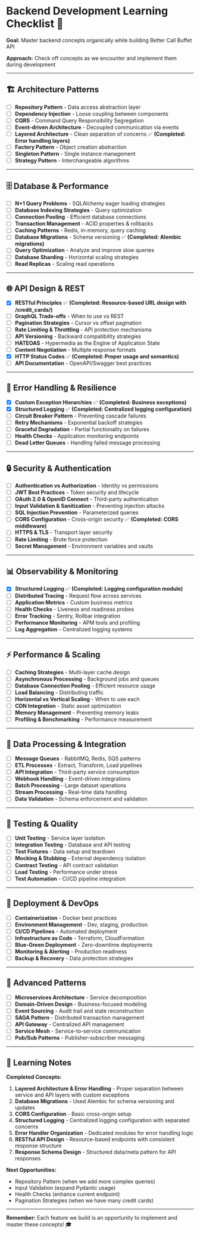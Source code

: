 # Backend Development Learning Checklist 🚀

**Goal:** Master backend concepts organically while building Better Call Buffet API

**Approach:** Check off concepts as we encounter and implement them during development

---

## 🏗️ Architecture Patterns

- [ ] **Repository Pattern** - Data access abstraction layer
- [ ] **Dependency Injection** - Loose coupling between components
- [ ] **CQRS** - Command Query Responsibility Segregation
- [ ] **Event-driven Architecture** - Decoupled communication via events
- [ ] **Layered Architecture** - Clean separation of concerns ✅ **(Completed: Error handling layers)**
- [ ] **Factory Pattern** - Object creation abstraction
- [ ] **Singleton Pattern** - Single instance management
- [ ] **Strategy Pattern** - Interchangeable algorithms

---

## 🗄️ Database & Performance

- [ ] **N+1 Query Problems** - SQLAlchemy eager loading strategies
- [ ] **Database Indexing Strategies** - Query optimization
- [ ] **Connection Pooling** - Efficient database connections
- [ ] **Transaction Management** - ACID properties & rollbacks
- [ ] **Caching Patterns** - Redis, in-memory, query caching
- [ ] **Database Migrations** - Schema versioning ✅ **(Completed: Alembic migrations)**
- [ ] **Query Optimization** - Analyze and improve slow queries
- [ ] **Database Sharding** - Horizontal scaling strategies
- [ ] **Read Replicas** - Scaling read operations

---

## 🌐 API Design & REST

- [x] **RESTful Principles** ✅ **(Completed: Resource-based URL design with /credit_cards/)**
- [ ] **GraphQL Trade-offs** - When to use vs REST
- [ ] **Pagination Strategies** - Cursor vs offset pagination
- [ ] **Rate Limiting & Throttling** - API protection mechanisms
- [ ] **API Versioning** - Backward compatibility strategies
- [ ] **HATEOAS** - Hypermedia as the Engine of Application State
- [ ] **Content Negotiation** - Multiple response formats
- [x] **HTTP Status Codes** ✅ **(Completed: Proper usage and semantics)**
- [ ] **API Documentation** - OpenAPI/Swagger best practices

---

## 🚨 Error Handling & Resilience

- [x] **Custom Exception Hierarchies** ✅ **(Completed: Business exceptions)**
- [x] **Structured Logging** ✅ **(Completed: Centralized logging configuration)**
- [ ] **Circuit Breaker Pattern** - Preventing cascade failures
- [ ] **Retry Mechanisms** - Exponential backoff strategies
- [ ] **Graceful Degradation** - Partial functionality on failures
- [ ] **Health Checks** - Application monitoring endpoints
- [ ] **Dead Letter Queues** - Handling failed message processing

---

## 🔒 Security & Authentication

- [ ] **Authentication vs Authorization** - Identity vs permissions
- [ ] **JWT Best Practices** - Token security and lifecycle
- [ ] **OAuth 2.0 & OpenID Connect** - Third-party authentication
- [ ] **Input Validation & Sanitization** - Preventing injection attacks
- [ ] **SQL Injection Prevention** - Parameterized queries
- [ ] **CORS Configuration** - Cross-origin security ✅ **(Completed: CORS middleware)**
- [ ] **HTTPS & TLS** - Transport layer security
- [ ] **Rate Limiting** - Brute force protection
- [ ] **Secret Management** - Environment variables and vaults

---

## 📊 Observability & Monitoring

- [x] **Structured Logging** ✅ **(Completed: Logging configuration module)**
- [ ] **Distributed Tracing** - Request flow across services
- [ ] **Application Metrics** - Custom business metrics
- [ ] **Health Checks** - Liveness and readiness probes
- [ ] **Error Tracking** - Sentry, Rollbar integration
- [ ] **Performance Monitoring** - APM tools and profiling
- [ ] **Log Aggregation** - Centralized logging systems

---

## ⚡ Performance & Scaling

- [ ] **Caching Strategies** - Multi-layer cache design
- [ ] **Asynchronous Processing** - Background jobs and queues
- [ ] **Database Connection Pooling** - Efficient resource usage
- [ ] **Load Balancing** - Distributing traffic
- [ ] **Horizontal vs Vertical Scaling** - When to use each
- [ ] **CDN Integration** - Static asset optimization
- [ ] **Memory Management** - Preventing memory leaks
- [ ] **Profiling & Benchmarking** - Performance measurement

---

## 🔄 Data Processing & Integration

- [ ] **Message Queues** - RabbitMQ, Redis, SQS patterns
- [ ] **ETL Processes** - Extract, Transform, Load pipelines
- [ ] **API Integration** - Third-party service consumption
- [ ] **Webhook Handling** - Event-driven integrations
- [ ] **Batch Processing** - Large dataset operations
- [ ] **Stream Processing** - Real-time data handling
- [ ] **Data Validation** - Schema enforcement and validation

---

## 🧪 Testing & Quality

- [ ] **Unit Testing** - Service layer isolation
- [ ] **Integration Testing** - Database and API testing
- [ ] **Test Fixtures** - Data setup and teardown
- [ ] **Mocking & Stubbing** - External dependency isolation
- [ ] **Contract Testing** - API contract validation
- [ ] **Load Testing** - Performance under stress
- [ ] **Test Automation** - CI/CD pipeline integration

---

## 🚀 Deployment & DevOps

- [ ] **Containerization** - Docker best practices
- [ ] **Environment Management** - Dev, staging, production
- [ ] **CI/CD Pipelines** - Automated deployment
- [ ] **Infrastructure as Code** - Terraform, CloudFormation
- [ ] **Blue-Green Deployment** - Zero-downtime deployments
- [ ] **Monitoring & Alerting** - Production readiness
- [ ] **Backup & Recovery** - Data protection strategies

---

## 🎯 Advanced Patterns

- [ ] **Microservices Architecture** - Service decomposition
- [ ] **Domain-Driven Design** - Business-focused modeling
- [ ] **Event Sourcing** - Audit trail and state reconstruction
- [ ] **SAGA Pattern** - Distributed transaction management
- [ ] **API Gateway** - Centralized API management
- [ ] **Service Mesh** - Service-to-service communication
- [ ] **Pub/Sub Patterns** - Publisher-subscriber messaging

---

## 📝 Learning Notes

**Completed Concepts:**

1. **Layered Architecture & Error Handling** - Proper separation between service and API layers with custom exceptions
2. **Database Migrations** - Used Alembic for schema versioning and updates
3. **CORS Configuration** - Basic cross-origin setup
4. **Structured Logging** - Centralized logging configuration with separated concerns
5. **Error Handler Organization** - Dedicated modules for error handling logic
6. **RESTful API Design** - Resource-based endpoints with consistent response structure
7. **Response Schema Design** - Structured data/meta pattern for API responses

**Next Opportunities:**

- Repository Pattern (when we add more complex queries)
- Input Validation (expand Pydantic usage)
- Health Checks (enhance current endpoint)
- Pagination Strategies (when we have many credit cards)

---

**Remember:** Each feature we build is an opportunity to implement and master these concepts! 🎓
